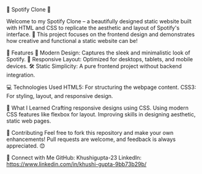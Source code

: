 🎵 Spotify Clone 🎵

Welcome to my Spotify Clone – a beautifully designed static website built with HTML and CSS to replicate the aesthetic and layout of Spotify's interface. 🌟 This project focuses on the frontend design and demonstrates how creative and functional a static website can be!

🚀 Features
🎨 Modern Design: Captures the sleek and minimalistic look of Spotify.
📱 Responsive Layout: Optimized for desktops, tablets, and mobile devices.
🛠️ Static Simplicity: A pure frontend project without backend integration.

💻 Technologies Used
HTML5: For structuring the webpage content.
CSS3: For styling, layout, and responsive design.

🌈 What I Learned
Crafting responsive designs using CSS.
Using modern CSS features like flexbox for layout.
Improving skills in designing aesthetic, static web pages.

🖤 Contributing
Feel free to fork this repository and make your own enhancements! Pull requests are welcome, and feedback is always appreciated. 😊

🔗 Connect with Me
GitHub: Khushigupta-23
LinkedIn: https://www.linkedin.com/in/khushi-gupta-9bb73b29b/
